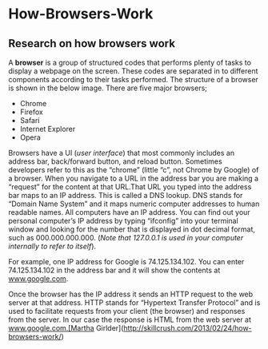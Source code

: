 # How-Browsers-Work
## Research on how browsers work
A **browser** is a group of structured codes that performs plenty of tasks to display a webpage on the screen. These codes are separated in to different components according to their tasks performed. The structure of a browser is shown in the below image. There are five major browsers;
* Chrome
* Firefox
* Safari
* Internet Explorer
* Opera

Browsers have a UI (_user interface_) that most commonly includes an address bar, back/forward button, and reload button. Sometimes developers refer to this as the “chrome” (little “c”, not Chrome by Google) of a browser. When you navigate to a URL in the address bar you are making a “request” for the content at that URL.That URL you typed into the address bar maps to an IP address. This is called a DNS lookup. DNS stands for “Domain Name System” and it maps numeric computer addresses to human readable names. All computers have an IP address. You can find out your personal computer’s IP address by typing “ifconfig” into your terminal window and looking for the number that is displayed in dot decimal format, such as 000.000.000.000. (_Note that 127.0.0.1 is used in your computer internally to refer to itself_).


For example, one IP address for Google is 74.125.134.102. You can enter 74.125.134.102 in the address bar and it will show the contents at www.google.com.


Once the browser has the IP address it sends an HTTP request to the web server at that address. HTTP stands for “Hypertext Transfer Protocol” and is used to facilitate requests from your client (the browser) and responses from the server. In our case the response is HTML from the web server at www.google.com.[Martha Girlder](http://skillcrush.com/2013/02/24/how-browsers-work/)

